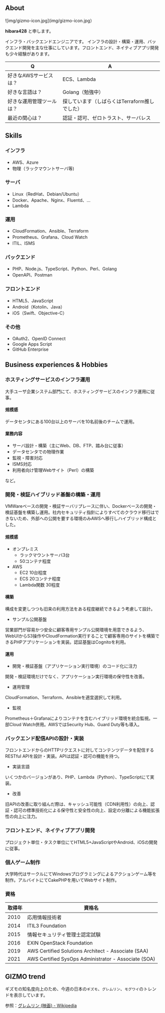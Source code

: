 ## About

![img/gizmo-icon.jpg](img/gizmo-icon.jpg）

**hibara428** と申します。

インフラ・バックエンドエンジニアです。
インフラの設計・構築・運用、バックエンド開発を主な仕事にしています。フロントエンド、ネイティブアプリ開発も少々経験があります。

| Q | A |
| --- | --- |
| 好きなAWSサービスは？ | ECS、Lambda |
| 好きな言語は？ | Golang（勉強中） |
| 好きな運用管理ツールは？ | 探しています（しばらくはTerraform推しでした） |
| 最近の関心は？ | 認証・認可、ゼロトラスト、サーバレス |

## Skills

### インフラ

- AWS、Azure
- 物理（ラックマウントサーバ等)

### サーバ

- Linux（RedHat、Debian/Ubuntu）
- Docker、Apache、Nginx、Fluentd、...
- Lambda

### 運用

- CloudFormation、Ansible、Terraform
- Prometheus、Grafana、Cloud Watch
- ITIL、ISMS

### バックエンド

- PHP、Node.js、TypeScript、Python、Perl、Golang
- OpenAPI、Postman

### フロントエンド

- HTML5、JavaScript
- Android（Kotolin、Java）
- iOS（Swift、Objective-C）

### その他

- OAuth2、OpenID Connect
- Google Apps Script
- GitHub Enterprise

## Business experiences & Hobbies

### ホスティングサービスのインフラ運用

大手ユーザ企業システム部門にて、ホスティングサービスのインフラ運用に従事。

#### 規模感

データセンタにある100台以上のサーバを10名前後のチームで運用。

#### 業務内容

- サーバ設計・構築（主にWeb、DB、FTP、踏み台に従事）
- データセンタでの物理作業
- 監視・障害対応
- ISMS対応
- 利用者向け管理Webサイト（Perl）の構築

など。

### 開発・検証ハイブリッド基盤の構築・運用

VMWareベースの開発・検証サーバリプレースに伴い、Dockerベースの開発・検証基盤を構築し運用。社内セキュリティ指針によりすべてのクラウド移行はできないため、外部への公開を要する環境のみAWSへ移行しハイブリッド構成とした。

#### 規模感

- オンプレミス
  - ラックマウントサーバ3台
  - 50コンテナ程度
- AWS
  - EC2 10台程度
  - ECS 20コンテナ程度
  - Lambda関数 30程度

#### 構築

構成を変更しつつも旧来の利用方法をある程度継続できるよう考慮して設計。

- サンプル公開基盤

営業部門が容易かつ安全に顧客専用サンプル公開環境を用意できるよう、WebUIからS3操作やCloudFormation実行することで顧客専用のサイトを構築できるPHPアプリケーションを実装。認証基盤はCognitoを利用。

#### 運用

- 開発・検証基盤（アプリケーション実行環境）のコード化に注力

開発・検証環境だけでなく、アプリケーション実行環境の保守性を改善。

- 運用管理

CloudFormation、Terraform、Ansibleを適宜選択して利用。

- 監視

Prometheus＋Grafanaによりコンテナを含むハイブリッド環境を統合監視。一部Cloud Watch併用。AWSではSecurity Hub、Guard Duty等も導入。

### バックエンド配信APIの設計・実装

フロントエンドからのHTTPリクエストに対してコンテンツデータを配信するRESTful APIを設計・実装。APIは認証・認可の機能を持つ。

- 実装言語

いくつかのバージョンがあり、PHP、Lambda（Python）、TypeScriptにて実装。

- 改善

旧APIの改善に取り組んだ際は、キャッシュ可能性（CDN利用性）の向上、認証・認可の標準技術化による保守性と安全性の向上、設定の分離による機能拡張性の向上に注力。

### フロントエンド、ネイティブアプリ開発

プロジェクト単位・タスク単位にてHTML5+JavaScriptやAndroid、iOSの開発に従事。

### 個人ゲーム制作

大学時代はサークルにてWindowsプログラミングによるアクションゲーム等を制作。アルバイトにてCakePHPを用いてWebサイト制作。

### 資格

| 取得年 | 資格名 |
| --- | --- |
| 2010 | 応用情報技術者 |
| 2014 | ITIL3 Foundation |
| 2015 | 情報セキュリティ管理士認定試験 |
| 2016 | EXIN OpenStack Foundation |
| 2019 | AWS Certified Solutions Architect - Associate (SAA) |
| 2021 | AWS Certified SysOps Administrator - Associate (SOA) |

## GIZMO trend

ギズモの知名度向上のため、今週の日本の`ギズモ`、`グレムリン`、`モグワイ`のトレンドを表示しています。

参照：[グレムリン \(映画\) \- Wikipedia](https://ja.wikipedia.org/wiki/%E3%82%B0%E3%83%AC%E3%83%A0%E3%83%AA%E3%83%B3_(%E6%98%A0%E7%94%BB))

<script type="text/javascript" src="https://ssl.gstatic.com/trends_nrtr/2674_RC03/embed_loader.js"></script> <script type="text/javascript"> trends.embed.renderExploreWidget("TIMESERIES", {"comparisonItem":[{"keyword":"ギズモ","geo":"JP","time":"now 7-d"},{"keyword":"グレムリン","geo":"JP","time":"now 7-d"},{"keyword":"モグワイ","geo":"JP","time":"now 7-d"}],"category":0,"property":""}, {"exploreQuery":"date=now%207-d&geo=JP&q=%E3%82%AE%E3%82%BA%E3%83%A2,%E3%82%B0%E3%83%AC%E3%83%A0%E3%83%AA%E3%83%B3,%E3%83%A2%E3%82%B0%E3%83%AF%E3%82%A4","guestPath":"https://trends.google.co.jp:443/trends/embed/"}); </script>
